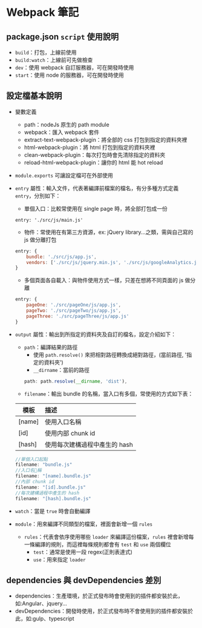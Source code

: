 # Webpack 筆記
## package.json `script` 使用說明
- `build`：打包，上線前使用
- `build:watch`：上線前可先做檢查
- `dev`：使用 webpack 自訂服務器，可在開發時使用
- `start`：使用 node 的服務器，可在開發時使用
## 設定檔基本說明
- 變數定義
	- path：nodeJs 原生的 path module
	- webpack：匯入 webpack 套件
	- extract-text-webpack-plugin：將全部的 css 打包到指定的資料夾裡
	- html-webpack-plugin：將 html 打包到指定的資料夾裡
	- clean-webpack-plugin：每次打包時會先清除指定的資料夾
	- reload-html-webpack-plugin：讓你的 html 能 hot reload
- `module.exports` 可讓設定檔可在外部使用
- `entry` 屬性：輸入文件，代表著編譯前檔案的檔名，有分多種方式定義 `entry`，分別如下：
	- 單個入口：比較常使用在 single page 時，將全部打包成一份
	``` javacsript
	entry: './src/js/main.js'
	```
	- 物件：常使用在有第三方資源，ex: jQuery library...之類，需與自己寫的 js 做分離打包
	``` javascript
	entry: {
		bundle: './src/js/app.js',
		vendors: ['./src/js/jquery.min.js', './src/js/googleAnalytics.js']
	}
	```
	- 多個頁面各自載入：與物件使用方式一樣，只差在想將不同頁面的 js 做分離
	``` javascript
	entry: {
		pageOne: './src/pageOne/js/app.js',
		pageTwo: './src/pageTwo/js/app.js',
		pageThree: './src/pageThree/js/app.js'
	}
	```
- `output` 屬性：輸出到所指定的資料夾及自訂的檔名，設定介紹如下：
	- `path`：編譯結果的路徑
		- 使用 `path.resolve()` 來把相對路徑轉換成絕對路徑，(當前路徑, '指定的資料夾')
		- `__dirname`：當前的路徑
		``` javascript
		path: path.resolve(__dirname, 'dist'),
		```
	- `filename`：輸出 bundle 的名稱，當入口有多個，常使用的方式如下表：

	| 模板        | 描述    |
	| --------   | :-----  |
	| [name]        | 使用入口名稱      |
	| [id]        | 使用内部 chunk id      |
	| [hash]        | 使用每次建構過程中產生的 hash      |

	``` javascript
	//單個入口起點
	filename: "bundle.js"
	//入口名稱
	filename: "[name].bundle.js"
	//內部 chunk id
	filename: "[id].bundle.js"
	//每次建構過程中產生的 hash
	filename: "[hash].bundle.js"
	```
- `watch`：當是 `true` 時會自動編譯
- `module`：用來編譯不同類型的檔案，裡面會新增一個 `rules`
	- `rules`：代表會依序使用哪些 `loader` 來編譯這份檔案，`rules` 裡會新增每一條編譯的規則，而這裡每條規則都會有 `test` 和 `use` 兩個欄位
		- `test`：通常是使用一段 regex(正則表達式)
		- `use`：用來指定 `loader`
## dependencies 與 devDependencies 差別
- dependencies：生產環境，於正式發布時會使用到的插件都安裝於此，如:Angular、jquery...
- devDependencies：開發時使用，於正式發布時不會使用到的插件都安裝於此，如:gulp、typescript


